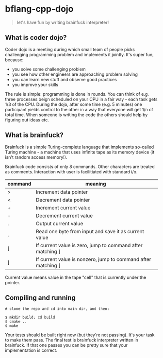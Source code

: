 # bflang-cpp-dojo

> let's have fun by writing brainfuck interpreter!

## What is coder dojo?

Coder dojo is a meeting during which small team of people picks challenging programming problem and
implements it jointly. It's super fun, because:

* you solve some challenging problem
* you see how other engineers are approaching problem solving
* you can learn new stuff and observe good practices
* you improve your skills

The rule is simple: programming is done in rounds. You can think of e.g. three processes beign scheduled on
your CPU in a fair way - each task gets 1/3 of the CPU. During the dojo, after some time (e.g. 5 minutes)
one participant yields control to the other in a way that everyone will get 1/n of total time. When
someone is writing the code the others should help by figuring out ideas etc.

## What is brainfuck?

Brainfuck is a simple Turing-complete language that implements so-called Turing machine - a machine that uses infinite tape as its memory device (it isn't random access memory!).

Brainfuck code consists of only 8 commands. Other characters are treated as comments. Interaction with user is facilitiated with standard i/o.

| command | meaning |
| --- | --- |
| > | Increment data pointer |
| < | Decrement data pointer |
| + | Increment current value |
| - | Decrement current value |
| . | Output current value |
| , | Read one byte from input and save it as current value |
| [ | If current value is zero, jump to command after matching ] |
| ] | If current value is nonzero, jump to command after matching [ |

Current value means value in the tape "cell" that is currently under the pointer.

## Compiling and running

```shell
# clone the repo and cd into main dir, and then:

$ mkdir build; cd build
$ cmake ..
$ make
```

Your tests should be built right now (but they're not passing). It's your task to make them pass.
The final test is brainfuck interpreter written in brainfuck. If that one passes you can be pretty
sure that your implementation is correct.
